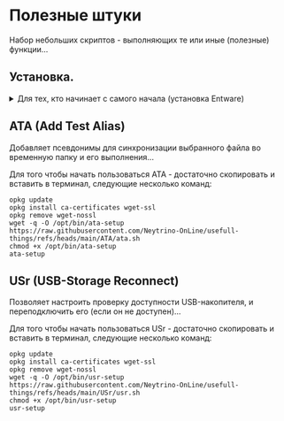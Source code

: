# Полезные штуки
Набор небольших скриптов - выполняющих те или иные (полезные) функции...

## Установка.
<details><summary>Для тех, кто начинает с самого начала (установка Entware)</summary>
┉┉┉┉┉┉┉┉┉┉┉┉┉┉┉┉┉┉┉┉┉┉┉┉┉┉┉┉┉┉┉┉┉┉┉┉┉┉┉┉┉┉┉┉┉┉┉┉┉┉┉┉┉┉┉┉

 ▪ Нам понадобится интернет-центр Keenetic (или ZyXel Keenetic) с USB-портом(ами) и поддержкой работы с накопителями...

> К таковым не относятся устройства: 4G II, 4G III, а также бюджетные модели 2024-го года (уточняйте поддержку соответствующих функций на сайте производителя).

▪ Для начала - нужно войти в веб-конфигуратор (попасть в него можно, набрав в адресной строке браузера):

```
my.keenetic.net
```

или адрес интернет-центра (в сегменте - к которому подключено ваше устройство). В "домашней сети" это обычно:

```
192.168.1.1
```

<details><summary>Если у вас ZyXel Keenetic (с KeeneticOS версии 2.x)</summary>
┉┉┉┉┉┉┉┉┉┉┉┉┉┉┉┉┉┉┉┉┉┉┉┉┉┉┉┉┉┉┉┉┉┉┉┉┉┉┉┉┉┉┉┉┉┉┉┉┉
 
 ▪ Открываем (в веб-конфигураторе) интерфейс командной строки, обычно это:
 
```
http://192.168.1.1/a
```

И вводим в поле "Command" одну из следующих команд:

```
components sync legacy
```

> (для KeeneticOS до версии 2.06)

```
components list legacy
```

> (для KeeneticOS версии 2.06 и выше)

▪ Нажимаем кнопку "Отправить запрос".

▪ Затем, переходим в "Управление/Параметры системы", проверяем наличие обновлений KeeneticOS, и если таковые есть - устанавливаем их...
</details>

▪ (В веб-конфигураторе) переходим в "Управление/Параметры системы", нажимаем "Изменить набор компонентов"...

<details><summary>(показать скриншот)</summary>

![Screenshot](screenshots/k-1.png)</details>

▪ Устанавливаем/убеждаемся, что установлен следующий компонент:

```
Поддержка открытых пакетов
```

<details><summary>(показать скриншот)</summary>

![Screenshot](screenshots/k-2.png)</details>

> Чтобы упростить поиск нужных компонентов в списке - можно воспользоваться полем "Поиск" (Поиск компонентов по имени)...

> Если компонент не установлен, в процессе установки - интернет-центр будет перезагружен...

▪ Теперь нужно определиться - где будет установлен Entware: во встроенном хранилище или на USB-накопителе. Нужно учитывать что: сам Entware - занимает около 8-ми MB, также понадобится свободное место для установки дополнительных пакетов...
- Встроенное хранилище - всегда с интернет-центром, не отключится (по каким-то своим причинам), не занимает USB-порт. Но - имеет существенные ограничения по объёму, и (теоретически) чувствительно к постоянной перезаписи данных (флеш-память имеет свойство изнашиваться, в связи с чем - крайне рекомендуется (по возможности) избегать ведение логов (с сохранением данных на встроенное хранилище))...
- USB-накопитель - может существенно превышать встроенное хранилище по объёму, может быть легко заменён (в случае каких-либо проблем). Но - занимает USB-порт, может быть медленнее встроенного хранилища (в зависимости от типа интерфейса/накопителя), может неожиданно оказаться отключенным (из за перегрева, механического воздействия или каких-то других причин)...
> USB-накопитель - желательно отформатировать в ext4 ( под Windows, это можно сделать с помощью бесплатной [AOMEI Partition Assistant Standard Edition](https://www.aomeitech.com/pa/standard.html). В процессе форматирования, следует задать разделу на USB-накопителе - какую-нибудь метку тома (например "entware")...

<details><summary>(показать скриншоты)</summary>

![Screenshot](screenshots/a-1.png)

![Screenshot](screenshots/a-2.png)

![Screenshot](screenshots/a-3.png)

![Screenshot](screenshots/a-4.png)

![Screenshot](screenshots/a-5.png)

![Screenshot](screenshots/a-6.png)

![Screenshot](screenshots/a-7.png)</details>

▪ Скачиваем дистрибутив Entware (подходящий для архитектуры процессора вашего интернет-центра):
- [mipsel](https://bin.entware.net/mipselsf-k3.4/installer/mipsel-installer.tar.gz)
- [mips](https://bin.entware.net/mipssf-k3.4/installer/mips-installer.tar.gz)
- [aarch64](https://bin.entware.net/aarch64-k3.10/installer/aarch64-installer.tar.gz)

> Определить, архитектуру процессора вашего устройства - не так просто (как хотелось бы)...

▪ Открываем интерфейс командной строки (обычно это):

```
http://192.168.1.1/a
```

▪ Вводим следующую команду:

```
show version
```

▪ Нажимаем кнопку "Отправить запрос"...

<details><summary>(показать скриншот)</summary>

![Screenshot](screenshots/k-3.png)</details>

В отчёте (об установленной версии KeeneticOS) – будет строка: "arch": "*****" (где ***** - указание на архитектуру процессора). Если архитектура: aarch64 - можно смело качать и устанавливать соответствующий дистрибутив Entware. Если: mips - придётся воспользоваться интернетом для уточнения: mips или mipsel...

<details><summary>(показать скриншот)</summary>

![Screenshot](screenshots/k-4.png)</details>

> Если у вас актуальная модель интернет-центра – соответствие архитектуры конкретным моделям можно посмотреть [здесь]( https://help.keenetic.ru/hc/ru/articles/360021214160.html).

▪ Переходим в "Управление/Приложения" (в веб-конфигураторе). В разделе "Диски и принтеры" - открываем накопитель (на который будем устанавливать Entware)...

<details><summary>(показать скриншот)</summary>

![Screenshot](screenshots/k-5.png)</details>

▪ Выделяем раздел (в дереве папок) и нажимаем кнопку "Создать папку в выделенной папке"...

<details><summary>(показать скриншот)</summary>

![Screenshot](screenshots/k-6.png)</details>

▪ Создаём в корне диска папку "install" (все буквы в её имени - должны быть строчными)...

<details><summary>(показать скриншот)</summary>

![Screenshot](screenshots/k-7.png)</details>

▪ Выделяем папку "install" и нажимаем кнопку "Загрузить файл в выбранную папку"...

<details><summary>(показать скриншот)</summary>

![Screenshot](screenshots/k-8.png)</details>

▪ (Находим в проводнике, выбираем и) помещаем скачанный архив (с дистрибутивом Entware) в неё...

<details><summary>(показать скриншот)</summary>

![Screenshot](screenshots/k-9.png)</details>

▪ Затем, переходим в "Управление/OPKG", в меню "Накопитель" - выбираем диск (на который загрузили дистрибутив Entware), и нажимаем "Сохранить"...

<details><summary>(показать скриншот)</summary>

![Screenshot](screenshots/k-10.png)</details>

> Дожидаемся, когда побледневшая кнопка "Сохранить" полностью исчезнет…

▪ Переходим в "Управление/Диагностика", где нажимаем "Показать журнал".

<details><summary>(показать скриншот)</summary>

![Screenshot](screenshots/k-11.png)</details>

▪ В журнале (одно за другим) будут появляться события (связанные с установкой и настройкой различных компонентов Entware), мы ждём события "Установка системы пакетов Entware - завершена"...

<details><summary>(показать скриншот)</summary>

![Screenshot](screenshots/k-12.png)</details>

<details><summary>Теперь нам понадобится ПК и PuTTY</summary>
┉┉┉┉┉┉┉┉┉┉┉┉┉┉┉┉┉┉┉┉┉┉┉┉┉┉┉┉┉┉┉┉┉┉┉┉
 
▪ [Скачиваем](http://www.putty.org/), устанавливаем и запускаем PuTTY...


▪ В поле "Host Name (or IP adress)" - вводим IP-адрес вашего маршрутизатора, обычно это:

```
192.168.1.1
```

▪ В поле "Port" - оставляем:

```
22
```

> (или вводим "222", если до установки Entware в прошивке уже был установлен компонент "Сервер SSH")

<details><summary>(показать скриншот)</summary>

![Screenshot](screenshots/p-1.png)</details>

▪ Нажимаем кнопку "Open"...

> (При первом подключении) появится окошко с предупреждением - в котором нужно нажать "Accept".

<details><summary>(показать скриншот)</summary>

![Screenshot](screenshots/p-2.png)</details>
 
▪ Откроется окно терминала. На запрос имени пользователя (login as) вводим:

```
root
```

▪ Нажимаем ввод...

▪ На запрос пароля (root@192.168.1.1's password) - вводим:

```
keenetic
```

> (при вводе пароля - символы отображаться не будут).

> Если у вас возникают сложности с вводом пароля - его можно скопировать из блокнота (или из этой инструкции) и вставить в окно терминала (кликом правой кнопки мыши)...

▪ Нажимаем "ввод"...
<details><summary>(показать скриншот)</summary>

![Screenshot](screenshots/p-3.png)</details>

▪ Если всё правильно - появится приглашение для ввода команд...

``
~ #
``

<details><summary>(показать скриншот)</summary>

![Screenshot](screenshots/p-4.png)</details>
</details>

<details><summary>Если ПК под рукой нет (но есть смартфон)</summary>
 ┉┉┉┉┉┉┉┉┉┉┉┉┉┉┉┉┉┉┉┉┉┉┉┉┉┉┉┉┉┉┉┉┉┉┉┉┉┉┉┉┉┉

 ▪ Устанавливаем ConnectBot из [GooglePlay](https://play.google.com/store/apps/details?id=org.connectbot) или [RuStore](https://www.rustore.ru/catalog/app/org.connectbot) и открываем его...

▪ Нажимаем кнопку "+" (в нижней части экрана)...

<details><summary>(показать скриншот)</summary>

![Screenshot](screenshots/b-1.png)</details>

▪ Нажимаем на направленную вниз галку (справа от поля)...

<details><summary>(показать скриншот)</summary>

![Screenshot](screenshots/b-2.png)</details>

▪ Заполняем поля "Имя пользователя", "Сервер" и "Порт" - следующими данными:

Имя пользователя:

```
root
```

Сервер - адрес вашего интернет-центра (обычно это):
```
192.168.1.1
```

Порт:

```
22
```

> (или вводим "222", если до установки Entware в прошивке уже был установлен компонент "Сервер SSH")

<details><summary>(показать скриншот)</summary>

![Screenshot](screenshots/b-3.png)</details>

▪ Нажимаем кнопку "Назад"...

▪ Возвращаемся к списку серверов и выбираем (добавленное) подключение...

<details><summary>(показать скриншшот)</summary>

![Screenshot](screenshots/b-4.png)</details>

▪ Соглашаемся "продолжить попытки соединений"...

<details><summary>(показать скриншот)</summary>

![Screenshot](screenshots/b-5.png)</details>

▪ Вводим пароль:

```
keenetic
```

<details><summary>(показать скриншот)</summary>

![Screenshot](screenshots/b-6.png)</details>

▪ Нажимаем ввод...

▪ Если всё правильно - появится приглашение для ввода команд...

``
 ~ #
 ``

<details><summary>(показать скриншот)</summary>

![Screenshot](screenshots/b-7.png)</details>
</details>
</details>

## ATA (Add Test Alias)
Добавляет псевдонимы для синхронизации выбранного файла во временную папку и его выполнения...

Для того чтобы начать пользоваться ATA - достаточно скопировать и вставить в терминал, следующие несколько команд:

```
opkg update
opkg install ca-certificates wget-ssl
opkg remove wget-nossl
wget -q -O /opt/bin/ata-setup https://raw.githubusercontent.com/Neytrino-OnLine/usefull-things/refs/heads/main/ATA/ata.sh
chmod +x /opt/bin/ata-setup
ata-setup

```

## USr (USB-Storage Reconnect)
Позволяет настроить проверку доступности USB-накопителя, и переподключить его (если он не доступен)...

Для того чтобы начать пользоваться USr - достаточно скопировать и вставить в терминал, следующие несколько команд:

```
opkg update
opkg install ca-certificates wget-ssl
opkg remove wget-nossl
wget -q -O /opt/bin/usr-setup https://raw.githubusercontent.com/Neytrino-OnLine/usefull-things/refs/heads/main/USr/usr.sh
chmod +x /opt/bin/usr-setup
usr-setup

```
